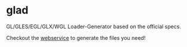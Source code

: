 glad
====

GL/GLES/EGL/GLX/WGL Loader-Generator based on the official specs.

Checkout the [webservice](http://glad.dav1d.de) to generate the files you need!




